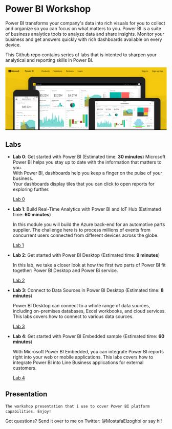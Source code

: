 # Power BI Workshop
Power BI transforms your company's data into rich visuals for you to collect and organize so you can focus on what matters to you.
Power BI is a suite of business analytics tools to analyze data and share insights. 
Monitor your business and get answers quickly with rich dashboards available on every device.

This Github repo contains series of labs that is intented to sharpen your analytical and reporting skills in Power BI.

![Microsoft Power BI](/Images/PowerBI.PNG)

## Labs

* **Lab 0**: Get started with Power BI (Estimated time: **30 minutes**)
    Microsoft Power BI helps you stay up to date with the information that matters to you.  
    With Power BI, dashboards help you keep a finger on the pulse of your business.  
    Your dashboards display tiles that you can click to open reports for exploring further. 

    [Lab 0](https://powerbi.microsoft.com/en-us/documentation/powerbi-service-get-started/) 

* **Lab 1**: Build Real-Time Analytics with Power BI and IoT Hub (Estimated time: **60 minutes**)

    In this module you will build the Azure back-end for an automotive parts supplier.
    The challenge here is to process millions of events from concurrent users connected from different devices across the globe.

    [Lab 1](/Labs/Lab1.md)

* **Lab 2**: Get started with Power BI Desktop (Estimated time: **9 minutes**)

    In this lab, we take a closer look at how the first two parts of Power BI fit together: Power BI Desktop and Power Bi service.

    [Lab 2](https://powerbi.microsoft.com/en-us/guided-learning/powerbi-learning-0-2-get-started-power-bi-desktop/)

* **Lab 3**: Connect to Data Sources in Power BI Desktop (Estimated time: **8 minutes**)

    Power BI Desktop can connect to a whole range of data sources, including on-premises databases, Excel workbooks, and cloud services. 
    This labs covers how to connect to various data sources.

    [Lab 3](https://powerbi.microsoft.com/en-us/guided-learning/powerbi-learning-1-2-connect-to-data-sources-in-power-bi-desktop/)


* **Lab 4**: Get started with Power BI Embedded sample (Estimated time: **60 minutes**)

    With Microsoft Power BI Embedded, you can integrate Power BI reports right into your web or mobile applications.
    This labs covers how to integrate Power BI into Line Business applications for external customers.

    [Lab 4](https://docs.microsoft.com/en-us/azure/power-bi-embedded/power-bi-embedded-get-started-sample)


## Presentation

    The workshop presentation that i use to cover Power BI platform capabilities. Enjoy!

Got questions? Send it over to me on Twitter: @MostafaElzoghbi or say hi!


